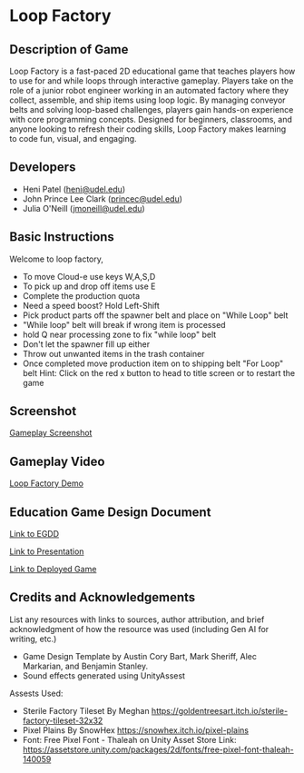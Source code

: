 # Loop Factory
## Description of Game
Loop Factory is a fast-paced 2D educational game that teaches players how to use for and while loops through interactive gameplay. Players take on the role of a junior robot engineer working in an automated factory where they collect, assemble, and ship items using loop logic. By managing conveyor belts and solving loop-based challenges, players gain hands-on experience with core programming concepts. Designed for beginners, classrooms, and anyone looking to refresh their coding skills, Loop Factory makes learning to code fun, visual, and engaging.

## Developers
- Heni Patel (heni@udel.edu)
- John Prince Lee Clark (princec@udel.edu)
- Julia O'Neill (jmoneill@udel.edu)

## Basic Instructions
Welcome to loop factory,
- To move Cloud-e use keys W,A,S,D
- To pick up and drop off items use E
- Complete the production quota
- Need a speed boost? Hold Left-Shift
- Pick product parts off the spawner belt and place on "While Loop" belt
- "While loop" belt will break if wrong item is processed
- hold Q near processing zone to fix "while loop" belt
- Don't let the spawner fill up either 
- Throw out unwanted items in the trash container
- Once completed move production item on to shipping belt "For Loop" belt
Hint: Click on the red x button to head to title screen or to restart the game

## Screenshot
[Gameplay Screenshot](https://drive.google.com/drive/folders/1dkkqYcCz8ExcnQybUn--dv8YaUixYQNQ?usp=sharing)

## Gameplay Video
[Loop Factory Demo](https://drive.google.com/file/d/1jx06CFWCX4aK-m0zIg-Q5b09-fPlbJ3W/view?usp=sharing)

## Education Game Design Document
[Link to EGDD](https://github.com/jmoneill15/LoopFactory/blob/main/docs/egdd.md)

[Link to Presentation](https://docs.google.com/presentation/d/13_ZpsK1MqemisgABrhUsXMVxl9Oe1ZfQofj8KyWqeS4/edit?usp=sharing)

[Link to Deployed Game](https://jmoneill15.github.io/LoopFactory/)

## Credits and Acknowledgements
List any resources with links to sources, author attribution, and brief acknowledgment of how the resource was used (including Gen AI for writing, etc.)
- Game Design Template by Austin Cory Bart, Mark Sheriff, Alec Markarian, and Benjamin Stanley.
- Sound effects generated using UnityAssest

Assests Used:
- Sterile Factory Tileset By Meghan https://goldentreesart.itch.io/sterile-factory-tileset-32x32
- Pixel Plains By SnowHex https://snowhex.itch.io/pixel-plains
- Font: Free Pixel Font - Thaleah on Unity Asset Store Link: https://assetstore.unity.com/packages/2d/fonts/free-pixel-font-thaleah-140059
